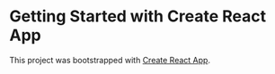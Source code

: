 # Getting Started with Create React App

  
This project was bootstrapped with [Create React App](https://github.com/facebook/create-react-app). 
